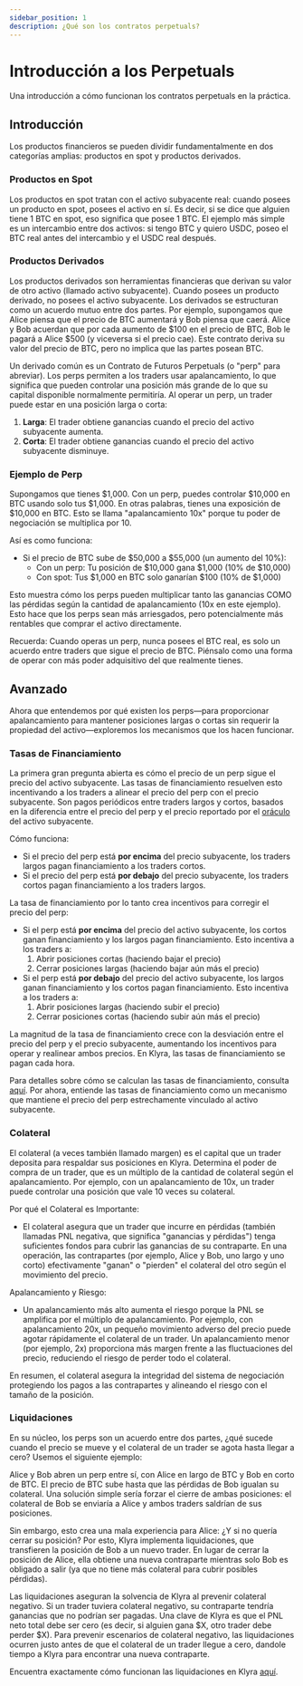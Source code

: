 ```yaml
---
sidebar_position: 1
description: ¿Qué son los contratos perpetuals?
---
```


# Introducción a los Perpetuals
Una introducción a cómo funcionan los contratos perpetuals en la práctica.

## Introducción
Los productos financieros se pueden dividir fundamentalmente en dos categorías amplias: productos en spot y productos derivados.

### Productos en Spot
Los productos en spot tratan con el activo subyacente real: cuando posees un producto en spot, posees el activo en sí. Es decir, si se dice que alguien tiene 1 BTC en spot, eso significa que posee 1 BTC. El ejemplo más simple es un intercambio entre dos activos: si tengo BTC y quiero USDC, poseo el BTC real antes del intercambio y el USDC real después.

### Productos Derivados
Los productos derivados son herramientas financieras que derivan su valor de otro activo (llamado activo subyacente). Cuando posees un producto derivado, no posees el activo subyacente. Los derivados se estructuran como un acuerdo mutuo entre dos partes. Por ejemplo, supongamos que Alice piensa que el precio de BTC aumentará y Bob piensa que caerá. Alice y Bob acuerdan que por cada aumento de \$100 en el precio de BTC, Bob le pagará a Alice \$500 (y viceversa si el precio cae). Este contrato deriva su valor del precio de BTC, pero no implica que las partes posean BTC.

Un derivado común es un Contrato de Futuros Perpetuals (o "perp" para abreviar). Los perps permiten a los traders usar apalancamiento, lo que significa que pueden controlar una posición más grande de lo que su capital disponible normalmente permitiría. Al operar un perp, un trader puede estar en una posición larga o corta:

1. **Larga**: El trader obtiene ganancias cuando el precio del activo subyacente aumenta.
2. **Corta**: El trader obtiene ganancias cuando el precio del activo subyacente disminuye.

### Ejemplo de Perp
Supongamos que tienes \$1,000. Con un perp, puedes controlar \$10,000 en BTC usando solo tus \$1,000. En otras palabras, tienes una exposición de $10,000 en BTC. Esto se llama "apalancamiento 10x" porque tu poder de negociación se multiplica por 10.

Así es como funciona:
- Si el precio de BTC sube de \$50,000 a \$55,000 (un aumento del 10%):
  - Con un perp: Tu posición de \$10,000 gana \$1,000 (10% de \$10,000)
  - Con spot: Tus \$1,000 en BTC solo ganarían \$100 (10% de \$1,000)

Esto muestra cómo los perps pueden multiplicar tanto las ganancias COMO las pérdidas según la cantidad de apalancamiento (10x en este ejemplo). Esto hace que los perps sean más arriesgados, pero potencialmente más rentables que comprar el activo directamente.

Recuerda: Cuando operas un perp, nunca posees el BTC real, es solo un acuerdo entre traders que sigue el precio de BTC. Piénsalo como una forma de operar con más poder adquisitivo del que realmente tienes.

## Avanzado
Ahora que entendemos por qué existen los perps—para proporcionar apalancamiento para mantener posiciones largas o cortas sin requerir la propiedad del activo—exploremos los mecanismos que los hacen funcionar.

### Tasas de Financiamiento
La primera gran pregunta abierta es cómo el precio de un perp sigue el precio del activo subyacente. Las tasas de financiamiento resuelven esto incentivando a los traders a alinear el precio del perp con el precio subyacente. Son pagos periódicos entre traders largos y cortos, basados en la diferencia entre el precio del perp y el precio reportado por el [oráculo](./oracle.md) del activo subyacente.

Cómo funciona:
- Si el precio del perp está **por encima** del precio subyacente, los traders largos pagan financiamiento a los traders cortos.
- Si el precio del perp está **por debajo** del precio subyacente, los traders cortos pagan financiamiento a los traders largos.

La tasa de financiamiento por lo tanto crea incentivos para corregir el precio del perp:
- Si el perp está **por encima** del precio del activo subyacente, los cortos ganan financiamiento y los largos pagan financiamiento. Esto incentiva a los traders a:
  1. Abrir posiciones cortas (haciendo bajar el precio)
  2. Cerrar posiciones largas (haciendo bajar aún más el precio)
- Si el perp está **por debajo** del precio del activo subyacente, los largos ganan financiamiento y los cortos pagan financiamiento. Esto incentiva a los traders a:
  1. Abrir posiciones largas (haciendo subir el precio)
  2. Cerrar posiciones cortas (haciendo subir aún más el precio)

La magnitud de la tasa de financiamiento crece con la desviación entre el precio del perp y el precio subyacente, aumentando los incentivos para operar y realinear ambos precios. En Klyra, las tasas de financiamiento se pagan cada hora.

Para detalles sobre cómo se calculan las tasas de financiamiento, consulta [aquí](./funding-rates.md). Por ahora, entiende las tasas de financiamiento como un mecanismo que mantiene el precio del perp estrechamente vinculado al activo subyacente.

### Colateral
El colateral (a veces también llamado margen) es el capital que un trader deposita para respaldar sus posiciones en Klyra. Determina el poder de compra de un trader, que es un múltiplo de la cantidad de colateral según el apalancamiento. Por ejemplo, con un apalancamiento de 10x, un trader puede controlar una posición que vale 10 veces su colateral.

Por qué el Colateral es Importante:
- El colateral asegura que un trader que incurre en pérdidas (también llamadas PNL negativa, que significa "ganancias y pérdidas") tenga suficientes fondos para cubrir las ganancias de su contraparte. En una operación, las contrapartes (por ejemplo, Alice y Bob, uno largo y uno corto) efectivamente "ganan" o "pierden" el colateral del otro según el movimiento del precio.

Apalancamiento y Riesgo:
- Un apalancamiento más alto aumenta el riesgo porque la PNL se amplifica por el múltiplo de apalancamiento. Por ejemplo, con apalancamiento 20x, un pequeño movimiento adverso del precio puede agotar rápidamente el colateral de un trader. Un apalancamiento menor (por ejemplo, 2x) proporciona más margen frente a las fluctuaciones del precio, reduciendo el riesgo de perder todo el colateral.

En resumen, el colateral asegura la integridad del sistema de negociación protegiendo los pagos a las contrapartes y alineando el riesgo con el tamaño de la posición.

### Liquidaciones
En su núcleo, los perps son un acuerdo entre dos partes, ¿qué sucede cuando el precio se mueve y el colateral de un trader se agota hasta llegar a cero? Usemos el siguiente ejemplo:

Alice y Bob abren un perp entre sí, con Alice en largo de BTC y Bob en corto de BTC. El precio de BTC sube hasta que las pérdidas de Bob igualan su colateral. Una solución simple sería forzar el cierre de ambas posiciones: el colateral de Bob se enviaría a Alice y ambos traders saldrían de sus posiciones.

Sin embargo, esto crea una mala experiencia para Alice: ¿Y si no quería cerrar su posición? Por esto, Klyra implementa liquidaciones, que transfieren la posición de Bob a un nuevo trader. En lugar de cerrar la posición de Alice, ella obtiene una nueva contraparte mientras solo Bob es obligado a salir (ya que no tiene más colateral para cubrir posibles pérdidas).

Las liquidaciones aseguran la solvencia de Klyra al prevenir colateral negativo. Si un trader tuviera colateral negativo, su contraparte tendría ganancias que no podrían ser pagadas. Una clave de Klyra es que el PNL neto total debe ser cero (es decir, si alguien gana \$X, otro trader debe perder \$X). Para prevenir escenarios de colateral negativo, las liquidaciones ocurren justo antes de que el colateral de un trader llegue a cero, dandole tiempo a Klyra para encontrar una nueva contraparte.

Encuentra exactamente cómo funcionan las liquidaciones en Klyra [aquí](./liquidations.md).